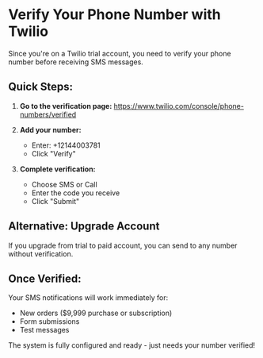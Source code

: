 # Verify Your Phone Number with Twilio

Since you're on a Twilio trial account, you need to verify your phone number before receiving SMS messages.

## Quick Steps:

1. **Go to the verification page:**
   https://www.twilio.com/console/phone-numbers/verified

2. **Add your number:**
   - Enter: +12144003781
   - Click "Verify"
   
3. **Complete verification:**
   - Choose SMS or Call
   - Enter the code you receive
   - Click "Submit"

## Alternative: Upgrade Account
If you upgrade from trial to paid account, you can send to any number without verification.

## Once Verified:
Your SMS notifications will work immediately for:
- New orders ($9,999 purchase or subscription)
- Form submissions
- Test messages

The system is fully configured and ready - just needs your number verified!